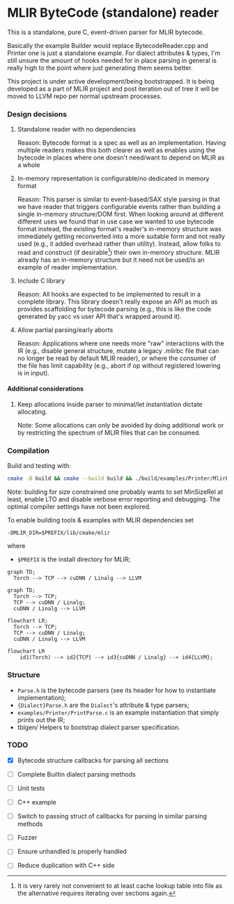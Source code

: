 # MLIR ByteCode (standalone) reader

This is a standalone, pure C, event-driven parser for MLIR bytecode.

Basically the example Builder would replace BytecodeReader.cpp and Printer one is just a standalone example.
For dialect attributes & types, I'm still unsure the amount of hooks needed for in place parsing in general is really high to the point where just generating them seems better.

This project is under active development/being bootstrapped. It is being
developed as a part of MLIR project and post iteration out of tree it
will be moved to LLVM repo per normal upstream processes.

### Design decisions

1. Standalone reader with no dependencies

   Reason: Bytecode format is a spec as well as an implementation. Having
   multiple readers makes this both clearer as well as enables using the
   bytecode in places where one doesn't need/want to depend on MLIR as a whole

2. In-memory representation is configurable/no dedicated in memory format

   Reason: This parser is similar to event-based/SAX style parsing in that we
   have reader that triggers configurable events rather than building
   a single in-memory structure/DOM first. When looking around at different
   different uses we found that in use case we wanted to use bytecode format
   instead, the existing format's reader's in-memory structure was immediately
   getting reconverted into a more suitable form and not really used (e.g., it
   added overhead rather than utility). Instead, allow folks to read and construct
   (if desirable[^1]) their own in-memory structure. MLIR already has an in-memory
   structure but it need not be used/is an example of reader implementation.

3. Include C library

   Reason: All hooks are expected to be implemented to result in a complete
   library. This library doesn't really expose an API as much as provides
   scaffolding for bytecode parsing (e.g., this is like the code generated by
   yacc vs user API that's wrapped around it).

4. Allow partial parsing/early aborts

   Reason: Applications where one needs more "raw" interactions with the IR
   (e.g., disable general structure, mutate a legacy .mlirbc file that can no
   longer be read by default MLIR reader), or where the consumer of the file has
   limit capability (e.g., abort if op without registered lowering is in input).

[^1]: It is very rarely not convenient to at least cache lookup table into file
as the alternative requires iterating over sections again.

#### Additional considerations

1. Keep allocations inside parser to minimal/let instantiation dictate allocating.

   Note: Some allocations can only be avoided by doing additional work or by
   restricting the spectrum of MLIR files that can be consumed.

### Compilation

Build and testing with:

```sh
cmake -B build && cmake --build build && ./build/examples/Printer/MlirBytecodePrintParse testdata/general.mlirbc
```

Note: building for size constrained one probably wants to set MinSizeRel at
least, enable LTO and disable verbose error reporting and debugging. The optimal
compiler settings have not been explored.

To enable building tools & examples with MLIR dependencies set

`-DMLIR_DIR=$PREFIX/lib/cmake/mlir`

where

* `$PREFIX` is the install directory for MLIR;

```mermaid
graph TD;
  Torch --> TCP --> cuDNN / Linalg --> LLVM
```

```mermaid
graph TD;
  Torch --> TCP;
  TCP --> cuDNN / Linalg;
  cuDNN / Linalg --> LLVM
```

```mermaid
flowchart LR;
  Torch --> TCP;
  TCP --> cuDNN / Linalg;
  cuDNN / Linalg --> LLVM
```

```mermaid
flowchart LR
    id1(Torch) --> id2{TCP} --> id3{cuDNN / Linalg} --> id4{LLVM};
```

### Structure

- `Parse.h` is the bytecode parsers (see its header for how to instantiate implementation);
- `{Dialect}Parse.h` are the `Dialect`'s attribute & type parsers;
- `examples/Printer/PrintParse.c` is an example instantiation that simply prints out the IR;
- tblgen/
  Helpers to bootstrap dialect parser specification.

### TODO

- [x] Bytecode structure callbacks for parsing all sections
- [ ] Complete Builtin dialect parsing methods
- [ ] Unit tests
- [ ] C++ example
- [ ] Switch to passing struct of callbacks for parsing in similar parsing methods
- [ ] Fuzzer
- [ ] Ensure unhandled is properly handled
- [ ] Reduce duplication with C++ side


